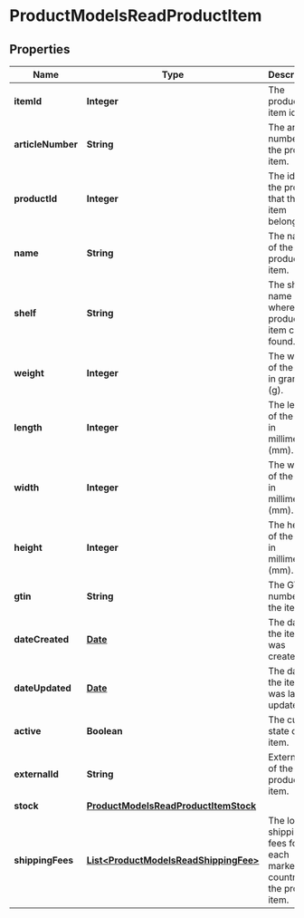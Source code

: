 

# ProductModelsReadProductItem

## Properties

Name | Type | Description | Notes
------------ | ------------- | ------------- | -------------
**itemId** | **Integer** | The product item id. |  [optional]
**articleNumber** | **String** | The article number for the product item. |  [optional]
**productId** | **Integer** | The id of the product that the item belongs to. |  [optional]
**name** | **String** | The name of the product item. |  [optional]
**shelf** | **String** | The shelf name where the product item can be found. |  [optional]
**weight** | **Integer** | The weight of the item in grams (g). |  [optional]
**length** | **Integer** | The length of the item in millimeters (mm). |  [optional]
**width** | **Integer** | The width of the item in millimeters (mm). |  [optional]
**height** | **Integer** | The height of the item in millimeters (mm). |  [optional]
**gtin** | **String** | The GTIN number for the item. |  [optional]
**dateCreated** | [**Date**](Date.md) | The date the item was created. |  [optional]
**dateUpdated** | [**Date**](Date.md) | The date the item was last updated. |  [optional]
**active** | **Boolean** | The current state of the item. |  [optional]
**externalId** | **String** | External Id of the product item. |  [optional]
**stock** | [**ProductModelsReadProductItemStock**](ProductModelsReadProductItemStock.md) |  |  [optional]
**shippingFees** | [**List&lt;ProductModelsReadShippingFee&gt;**](ProductModelsReadShippingFee.md) | The lowest shipping fees for each market and country for the product item. |  [optional]




